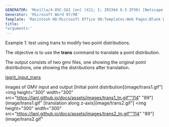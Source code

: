 ```yaml
---
GENERATOR: 'Mozilla/4.05C-SGI [en] (X11; I; IRIX64 6.5 IP30) [Netscape]'
Generator: 'Microsoft Word 97/98'
Template: 'Macintosh HD:Microsoft Office 98:Templates:Web Pages:Blank Web Page'
title: '
*arguments:'
---
```


Example 1: test using trans to modify two point distributions.


 The objective is to use the **trans** command to translate a point
 distribution.

 The output consists of two gmv files, one showing the original point
 distributions, one showing the distributions after translation.

 [lagrit\_input\_trans](../lagrit_input_trans)

Images of GMV input and output
[Initial point
distribution](image/trans1.gif"[
<img height="300" width="300" src="https://lanl.github.io/docs/assets/images/trans1_tn.gif""114"
"89"](image/trans1.gif"
[translation along
z-axis](image/trans2.gif"[
<img height="300" width="300" src="https://lanl.github.io/docs/assets/images/trans2_tn.gif""114"
"89"](image/trans2.gif"
